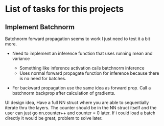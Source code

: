 # List of tasks for this projects

## Implement Batchnorm
Batchnorm forward propagation seems to work I just need to test it a bit more. 

- Need to implement an inference function that uses running mean and variance 
    - Something like inference activation calls batchnorm inference
    - Uses normal forward propagate function for inference because there is no need for batches. 

- For backward propagation use the same idea as forward prop. Call a batchnorm backprop after calculation of gradients. 

UI design idea, Have a full NN struct where you are able to sequentially iterate thru the layers.
The counter should be in the NN struct itself and the user can just go nn.counter++ and counter = 0 later. 
If i could load a batch directly it would be great, problem to solve later. 